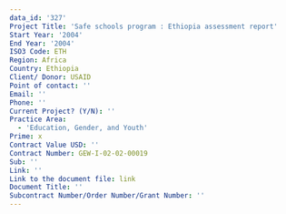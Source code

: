 ```yaml
---
data_id: '327'
Project Title: 'Safe schools program : Ethiopia assessment report'
Start Year: '2004'
End Year: '2004'
ISO3 Code: ETH
Region: Africa
Country: Ethiopia
Client/ Donor: USAID
Point of contact: ''
Email: ''
Phone: ''
Current Project? (Y/N): ''
Practice Area:
  - 'Education, Gender, and Youth'
Prime: x
Contract Value USD: ''
Contract Number: GEW-I-02-02-00019
Sub: ''
Link: ''
Link to the document file: link
Document Title: ''
Subcontract Number/Order Number/Grant Number: ''
---
```

